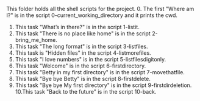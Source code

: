 This folder holds all the shell scripts for the project.
0. The first "Where am I?" is in the script 0-current_working_directory and it prints the cwd.
1. This task "What’s in there?" is in the script 1-listit.
2. This task "There is no place like home" is in the script 2-bring_me_home.
3. This task "The long format" is in the script 3-listfiles.
4. This task is "Hidden files" in the script 4-listmorefiles.
5. This task "I love numbers" is in the script 5-listfilesdigitonly.
6. This task "Welcome" is in the script 6-firstdirectory.
7. This task "Betty in my first directory" is in the script 7-movethatfile.
8. This task "Bye bye Betty" is in the script 8-firstdelete.
9. This task "Bye bye My first directory" is in the script 9-firstdirdeletion.
10.This task "Back to the future" is in the script 10-back.
